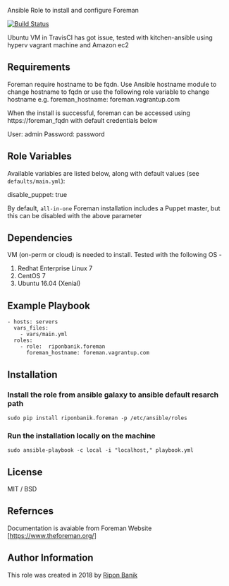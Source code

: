 Ansible Role to install and configure Foreman

[![Build Status](https://travis-ci.org/riponbanik/ansible-role-foreman.svg?branch=master)](https://travis-ci.org/riponbanik/ansible-role-foreman)

Ubuntu VM in TravisCI has got issue, tested with kitchen-ansible using hyperv vagrant machine and Amazon ec2

## Requirements
Foreman require hostname to be fqdn. Use Ansible hostname module to change hostname to fqdn or use the following role variable to change hostname e.g.
   foreman_hostname: foreman.vagrantup.com

When the install is successful, foreman can be accessed using https://foreman_fqdn with default credentials below

   User: admin
   Password: password

## Role Variables
Available variables are listed below, along with default values (see `defaults/main.yml`):

   disable_puppet: true

By default, `all-in-one` Foreman installation includes a Puppet master, but this can be disabled with the above parameter

## Dependencies

VM (on-perm or cloud) is needed to install. Tested with the following OS -

   1. Redhat Enterprise Linux 7
   2. CentOS 7    
   3. Ubuntu 16.04 (Xenial)   

## Example Playbook

    - hosts: servers
      vars_files:
        - vars/main.yml
      roles:
        - role:  riponbanik.foreman
          foreman_hostname: foreman.vagrantup.com

## Installation

### Install the role from ansible galaxy to ansible default resarch path
```
sudo pip install riponbanik.foreman -p /etc/ansible/roles
```

### Run the installation locally on the machine
```
sudo ansible-playbook -c local -i "localhost," playbook.yml
```

## License

MIT / BSD


## Refernces
Documentation is avaiable from Foreman Website [https://www.theforeman.org/]


## Author Information

This role was created in 2018 by [Ripon Banik](https://www.linkedin.com/in/ripon-banik-79956b23/)
